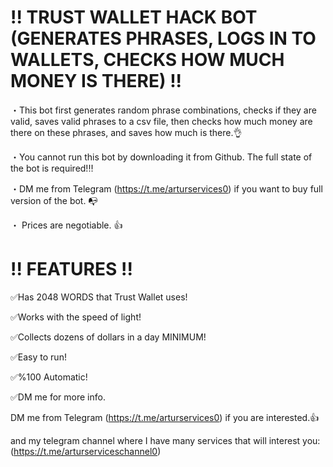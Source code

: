 # !! TRUST WALLET HACK BOT (GENERATES PHRASES, LOGS IN TO WALLETS, CHECKS HOW MUCH MONEY IS THERE) !!
・This bot first generates random phrase combinations, checks if they are valid, saves valid phrases to a csv file, then checks how much money are there on these phrases, and saves how much is there.👌

・You cannot run this bot by downloading it from Github. The full state of the bot is required!‼️

・DM me from Telegram (https://t.me/arturservices0) if you want to buy full version of the bot. 📭

・ Prices are negotiable. 👍

# !! FEATURES !!
✅Has 2048 WORDS that Trust Wallet uses!

✅Works with the speed of light!

✅Collects dozens of dollars in a day MINIMUM!

✅Easy to run!

✅%100 Automatic!

✅DM me for more info.

DM me from Telegram (https://t.me/arturservices0) if you are interested.👍

and my telegram channel where I have many services that will interest you: (https://t.me/arturserviceschannel0)
